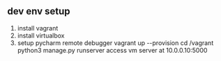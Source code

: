 ## dev env setup ##

1. install vagrant 
2. install virtualbox
3. setup pycharm remote debugger
vagrant up --provision
cd /vagrant
python3 manage.py runserver
access vm server at 10.0.0.10:5000

